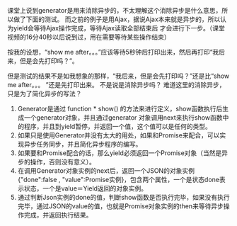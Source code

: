 
课堂上说到generator是用来消除异步的，不太理解这个消除异步是什么意思，所以做了下面的测试。
而之前的例子是用Ajax，据说Ajax本来就是异步的，所以认为yield会等待Ajax操作完成，等待Ajax读取全部结束后
才会进行下一步。（课堂视频的16分40秒以后说到过，用在需要等待某些操作结束）

按我的设想，“show me after。。。”应该等待5秒钟后打印出来，然后再打印“我后来，但是会先打印吗？”。

但是测试的结果不是如我想象的那样，“我后来，但是会先打印吗？”还是比“show me after。。。 ”还是先打印出来。
不是说是消除异步吗？ 难道这里的消除异步，只是为了简化异步的写法？


1. Generator是通过 function * show() 的方法来进行定义，show函数执行后生成一个generator对象，并且通过generator
对象调用next来执行show函数中的程序，并且到yield暂停，并返回一个值，这个值可以是任何的类型。
2. 如果只是使用Generator并没有太大的用处，如果和Promise来配合，可以实现异步任务同步，并且简化异步程序的编写。
3. 如果要和Promise配合的话，那么yield必须返回一个Promise对象（当然是异步的操作，否则没有意义）。
4. 在调用Generator对象实例的next后，返回一个JSON的对象实例 {"done":false , "value":Promise实例}，包含两个属性，一个是状态done表示状态，一个是value＝Yield返回的对象实例。
5. 通过判断Json实例的done的值，判断show函数是否执行完毕，如果没有执行完毕，通过JSON的value的值，也就是Promise对象实例的then来等待异步操作完成，并返回执行结果。
